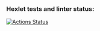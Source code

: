 ### Hexlet tests and linter status:
[![Actions Status](https://github.com/mbgoodguy/python-project-lvl1/workflows/hexlet-check/badge.svg)](https://github.com/mbgoodguy/python-project-lvl1/actions)